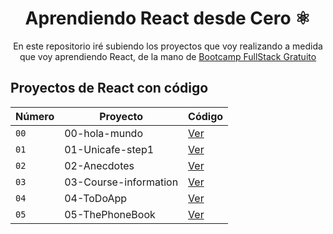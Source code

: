 <div align="center">
  
# Aprendiendo React desde Cero ⚛️

En este repositorio iré subiendo los proyectos que voy realizando a medida que voy aprendiendo React, de la mano de [Bootcamp FullStack Gratuito](https://fullstackopen.com/en/) 
</div>

## Proyectos de React con código
| Número | Proyecto | Código | 
| --- | --- | --- |
| `00` | 00-hola-mundo | [Ver](00-hola-mundo)
| `01` | 01-Unicafe-step1 | [Ver](01-Unicafe-step1)
| `02` | 02-Anecdotes | [Ver](02-Anecdotes)
| `03` | 03-Course-information | [Ver](03-Course-information)
| `04` | 04-ToDoApp | [Ver](04-ToDoApp)
| `05` | 05-ThePhoneBook | [Ver](05-ThePhoneBook)
